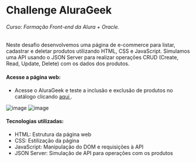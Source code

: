 # Challenge AluraGeek
###### Curso: Formação Front-end da Alura + Oracle.
Neste desafio desenvolvemos uma página de e-commerce para listar, cadastrar e deletar produtos utilizando HTML, CSS e JavaScript. Simulamos uma API usando o JSON Server para realizar operações CRUD (Create, Read, Update, Delete) com os dados dos produtos.


#### Acesse a página web:
* Acesse o AluraGeek e teste a inclusão e exclusão de produtos no catálogo clicando [aqui ](https://alura-geek-phi-eight.vercel.app/).



![image](https://github.com/user-attachments/assets/b9be6cea-bcd6-4c38-a146-b172e69a69e6)
![image](https://github.com/user-attachments/assets/98ac63f0-3e72-41fa-a4b9-dda9bb0c35ea)


#### Tecnologias utilizadas:
* HTML: Estrutura da página web
* CSS: Estilização da página
* JavaScript: Manipulação do DOM e requisições à API
* JSON Server: Simulação de API para operações com os produtos

